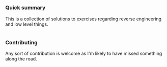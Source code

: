 #  

### Quick summary ###

This is a collection of solutions to exercises regarding reverse
engineering and low level things.

#  

### Contributing ###

Any sort of contribution is welcome as I'm likely to have missed something
along the road.
